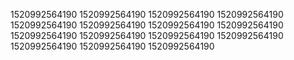 1520992564190
1520992564190
1520992564190
1520992564190
1520992564190
1520992564190
1520992564190
1520992564190
1520992564190
1520992564190
1520992564190
1520992564190
1520992564190
1520992564190
1520992564190